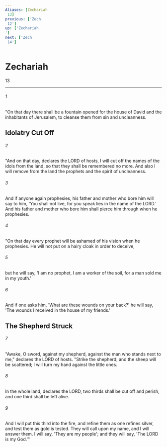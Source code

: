 ```yaml
---
Aliases: [Zechariah 13]
previous: ['Zech 12']
up: ['Zechariah']
next: ['Zech 14']
---
```

# Zechariah 13

***
 

###### 1 
"On that day there shall be a fountain opened for the house of David and the inhabitants of Jerusalem, to cleanse them from sin and uncleanness.  ## Idolatry Cut Off  

###### 2 
"And on that day, declares the LORD of hosts, I will cut off the names of the idols from the land, so that they shall be remembered no more. And also I will remove from the land the prophets and the spirit of uncleanness.  

###### 3 
And if anyone again prophesies, his father and mother who bore him will say to him, 'You shall not live, for you speak lies in the name of the LORD.' And his father and mother who bore him shall pierce him through when he prophesies.  

###### 4 
"On that day every prophet will be ashamed of his vision when he prophesies. He will not put on a hairy cloak in order to deceive,  

###### 5 
but he will say, 'I am no prophet, I am a worker of the soil, for a man sold me in my youth.'  

###### 6 
And if one asks him, 'What are these wounds on your back?' he will say, 'The wounds I received in the house of my friends.'  ## The Shepherd Struck  

###### 7 
"Awake, O sword, against my shepherd,  against the man who stands next to me,"  declares the LORD of hosts. "Strike the shepherd, and the sheep will be scattered;  I will turn my hand against the little ones.   

###### 8 
In the whole land, declares the LORD,  two thirds shall be cut off and perish,  and one third shall be left alive.   

###### 9 
And I will put this third into the fire,  and refine them as one refines silver,  and test them as gold is tested.  They will call upon my name,  and I will answer them.  I will say, 'They are my people';  and they will say, 'The LORD is my God.'"
